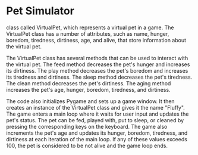 # Pet Simulator






class called VirtualPet, which represents a virtual pet in a game. The VirtualPet class has a number of attributes, such as name, hunger, boredom, tiredness, dirtiness, age, and alive, that store information about the virtual pet.

The VirtualPet class has several methods that can be used to interact with the virtual pet. The feed method decreases the pet's hunger and increases its dirtiness. The play method decreases the pet's boredom and increases its tiredness and dirtiness. The sleep method decreases the pet's tiredness. The clean method decreases the pet's dirtiness. The aging method increases the pet's age, hunger, boredom, tiredness, and dirtiness.

The code also initializes Pygame and sets up a game window. It then creates an instance of the VirtualPet class and gives it the name "Fluffy". The game enters a main loop where it waits for user input and updates the pet's status. The pet can be fed, played with, put to sleep, or cleaned by pressing the corresponding keys on the keyboard. The game also increments the pet's age and updates its hunger, boredom, tiredness, and dirtiness at each iteration of the main loop. If any of these values exceeds 100, the pet is considered to be not alive and the game loop ends.
